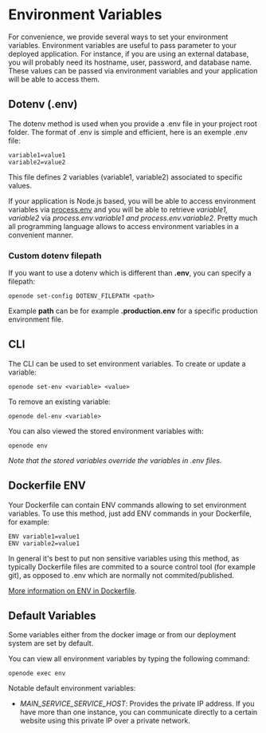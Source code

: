 # Environment Variables

For convenience, we provide several ways to set your environment variables. Environment variables
are useful to pass parameter to your deployed application. For instance, if you are using
an external database, you will probably need its hostname, user, password, and database name.
These values can be passed via environment variables and your application will be able
to access them.

## Dotenv (.env)

The dotenv method is used when you provide a .env file in your project root folder.
The format of .env is simple and efficient, here is an exemple .env file:

    variable1=value1
    variable2=value2

This file defines 2 variables (variable1, variable2) associated to specific values.

If your application is Node.js based, you will be able to access environment variables
via [process.env](https://nodejs.org/dist/latest-v8.x/docs/api/process.html#process_process_env)
and you will be able to retrieve *variable1, variable2* via *process.env.variable1 and
process.env.variable2*. Pretty much all programming language allows to access environment
variables in a convenient manner.

### Custom dotenv filepath

If you want to use a dotenv which is different than **.env**, you can specify a filepath:

    openode set-config DOTENV_FILEPATH <path>

Example **path** can be for example **.production.env** for a specific production environment file.

## CLI

The CLI can be used to set environment variables. To create or update a variable:

    openode set-env <variable> <value>

To remove an existing variable:

    openode del-env <variable>

You can also viewed the stored environment variables with:

    openode env

*Note that the stored variables override the variables in .env files.*

## Dockerfile ENV

Your Dockerfile can contain ENV commands allowing to set environment variables. To use this method, just add ENV commands in your Dockerfile, for example:

    ENV variable1=value1
    ENV variable2=value1

In general it's best to put non sensitive variables using this method, as typically Dockerfile
files are commited to a source control tool (for example git), as opposed to .env which are
normally not commited/published.

[More information on ENV in Dockerfile](https://docs.docker.com/engine/reference/builder/#env).

## Default Variables

Some variables either from the docker image or from our deployment system are set by default.

You can view all environment variables by typing the following command:

    openode exec env

Notable default environment variables:

- *MAIN\_SERVICE\_SERVICE\_HOST*: Provides the private IP address. If you have more than one instance, you can communicate directly to a certain website using this private IP over a private network.